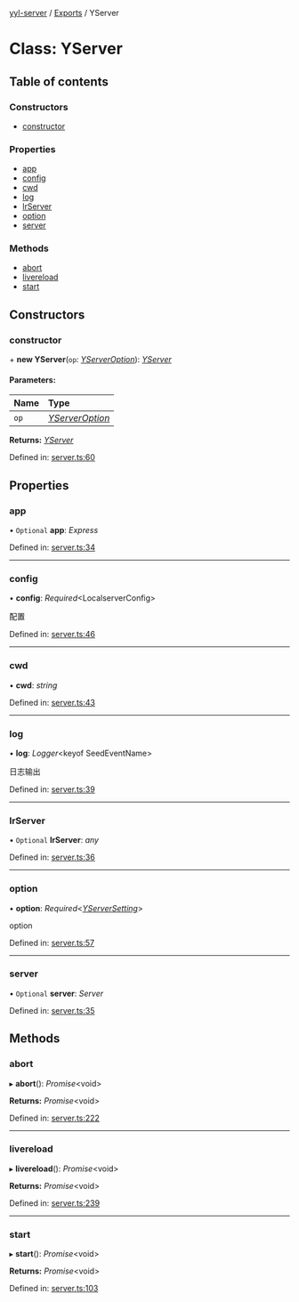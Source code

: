 [yyl-server](../README.md) / [Exports](../modules.md) / YServer

# Class: YServer

## Table of contents

### Constructors

- [constructor](yserver.md#constructor)

### Properties

- [app](yserver.md#app)
- [config](yserver.md#config)
- [cwd](yserver.md#cwd)
- [log](yserver.md#log)
- [lrServer](yserver.md#lrserver)
- [option](yserver.md#option)
- [server](yserver.md#server)

### Methods

- [abort](yserver.md#abort)
- [livereload](yserver.md#livereload)
- [start](yserver.md#start)

## Constructors

### constructor

\+ **new YServer**(`op`: [*YServerOption*](../interfaces/yserveroption.md)): [*YServer*](yserver.md)

#### Parameters:

Name | Type |
:------ | :------ |
`op` | [*YServerOption*](../interfaces/yserveroption.md) |

**Returns:** [*YServer*](yserver.md)

Defined in: [server.ts:60](https://github.com/jackness1208/yyl-server/blob/2a2aa3d/src/server.ts#L60)

## Properties

### app

• `Optional` **app**: *Express*

Defined in: [server.ts:34](https://github.com/jackness1208/yyl-server/blob/2a2aa3d/src/server.ts#L34)

___

### config

• **config**: *Required*<LocalserverConfig\>

配置

Defined in: [server.ts:46](https://github.com/jackness1208/yyl-server/blob/2a2aa3d/src/server.ts#L46)

___

### cwd

• **cwd**: *string*

Defined in: [server.ts:43](https://github.com/jackness1208/yyl-server/blob/2a2aa3d/src/server.ts#L43)

___

### log

• **log**: *Logger*<keyof SeedEventName\>

日志输出

Defined in: [server.ts:39](https://github.com/jackness1208/yyl-server/blob/2a2aa3d/src/server.ts#L39)

___

### lrServer

• `Optional` **lrServer**: *any*

Defined in: [server.ts:36](https://github.com/jackness1208/yyl-server/blob/2a2aa3d/src/server.ts#L36)

___

### option

• **option**: *Required*<[*YServerSetting*](../interfaces/yserversetting.md)\>

option

Defined in: [server.ts:57](https://github.com/jackness1208/yyl-server/blob/2a2aa3d/src/server.ts#L57)

___

### server

• `Optional` **server**: *Server*

Defined in: [server.ts:35](https://github.com/jackness1208/yyl-server/blob/2a2aa3d/src/server.ts#L35)

## Methods

### abort

▸ **abort**(): *Promise*<void\>

**Returns:** *Promise*<void\>

Defined in: [server.ts:222](https://github.com/jackness1208/yyl-server/blob/2a2aa3d/src/server.ts#L222)

___

### livereload

▸ **livereload**(): *Promise*<void\>

**Returns:** *Promise*<void\>

Defined in: [server.ts:239](https://github.com/jackness1208/yyl-server/blob/2a2aa3d/src/server.ts#L239)

___

### start

▸ **start**(): *Promise*<void\>

**Returns:** *Promise*<void\>

Defined in: [server.ts:103](https://github.com/jackness1208/yyl-server/blob/2a2aa3d/src/server.ts#L103)
